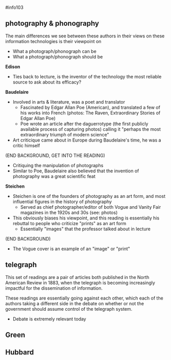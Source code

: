#info103 
## photography & phonography

The main differences we see between these authors in their views on these information technologies is their viewpoint on
- What a photograph/phonograph can be
- What a photograph/phonograph should be

**Edison**
- Ties back to lecture, is the inventor of the technology the most reliable source to ask about its efficacy?


**Baudelaire**
- Involved in arts & literature, was a poet and translator
	- Fascinated by Edgar Allan Poe (American), and translated a few of his works into French (photos: The Raven, Extraordinary Stories of Edgar Allan Poe)
	- Poe wrote an article after the daguerrotype (the first publicly available process of capturing photos) calling it "perhaps the most extraordinary triumph of modern science"
- Art criticique came about in Europe during Baudelaire's time, he was a critic himself

(END BACKGROUND, GET INTO THE READING)

- Critiquing the manipulation of photographs
- Similar to Poe, Baudelaire also believed that the invention of photography was a great scientific feat

**Steichen**
- Steichen is one of the founders of photography as an art form, and most influential figures in the history of photography
	- Served as chief photographer/editor of both Vogue and Vanity Fair magazines in the 1920s and 30s (see: photos)
- This obviously biases his viewpoint, and this reading is essentially his rebuttal to people who criticize "prints" as an art form 
	- Essentially "images" that the professor talked about in lecture

(END BACKGROUND)

- The Vogue cover is an example of an "image" or "print"


## telegraph

This set of readings are a pair of articles both published in the North American Review in 1883, when the telegraph is becoming increasingly impactful for the dissemination of information.

These readings are essentially going against each other, which each of the authors taking a different side in the debate on whether or not the government should assume control of the telegraph system.
- Debate is extremely relevant today 

**Green**
- 

**Hubbard**
- 